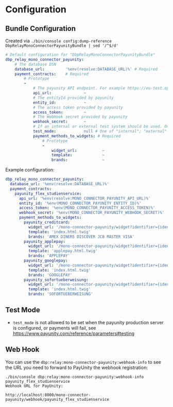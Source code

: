 # Configuration

## Bundle Configuration

Created via `./bin/console config:dump-reference DbpRelayMonoConnectorPayunityBundle | sed '/^$/d'`

```yaml
# Default configuration for "DbpRelayMonoConnectorPayunityBundle"
dbp_relay_mono_connector_payunity:
    # The database DSN
    database_url:         '%env(resolve:DATABASE_URL)%' # Required
    payment_contracts:    # Required
        # Prototype
        -
            # The payunity API endpoint. For example https://eu-test.oppwa.com
            api_url:              ~
            # The entityId provided by payunity
            entity_id:            ~
            # The access token provided by payunity
            access_token:         ~
            # The WebHook secret provided by payunity
            webhook_secret:       ~
            # If an internal or external test system should be used. Only allowed to be set with the test server.
            test_mode:            null # One of "internal"; "external"
            payment_methods_to_widgets: # Required
                # Prototype
                -
                    widget_url:           ~
                    template:             ~
                    brands:               ~
```

Example configuration:

```yaml
dbp_relay_mono_connector_payunity:
  database_url: '%env(resolve:DATABASE_URL)%'
  payment_contracts:
    payunity_flex_studienservice:
      api_url: '%env(resolve:MONO_CONNECTOR_PAYUNITY_API_URL)%'
      entity_id: '%env(MONO_CONNECTOR_PAYUNITY_ENTITY_ID)%'
      access_token: '%env(MONO_CONNECTOR_PAYUNITY_ACCESS_TOKEN)%'
      webhook_secret: '%env(MONO_CONNECTOR_PAYUNITY_WEBHOOK_SECRET)%'
      payment_methods_to_widgets:
        payunity_creditcard:
          widget_url: '/mono-connector-payunity/widget?identifier={identifier}&lang={lang}'
          template: 'index.html.twig'
          brands: 'AMEX DINERS DISCOVER JCB MASTER VISA'
        payunity_applepay:
          widget_url: '/mono-connector-payunity/widget?identifier={identifier}&lang={lang}'
          template: 'applepay.html.twig'
          brands: 'APPLEPAY'
        payunity_googlepay:
          widget_url: '/mono-connector-payunity/widget?identifier={identifier}&lang={lang}'
          template: 'index.html.twig'
          brands: 'GOOGLEPAY'
        payunity_sofortueberweisung:
          widget_url: '/mono-connector-payunity/widget?identifier={identifier}&lang={lang}'
          template: 'index.html.twig'
          brands: 'SOFORTUEBERWEISUNG'
```

## Test Mode

* `test_mode` is not allowed to be set when the payunity production server is configured, or payments will fail, see https://www.payunity.com/reference/parameters#testing

## Web Hook

You can use the `dbp:relay:mono-connector-payunity:webhook-info` to see the URL you need to forward to PayUnity the webhook registration:

```console
./bin/console dbp:relay:mono-connector-payunity:webhook-info payunity_flex_studienservice
Webhook URL for PayUnity:

http://localhost:8000/mono-connector-payunity/webhook/payunity_flex_studienservice
```
